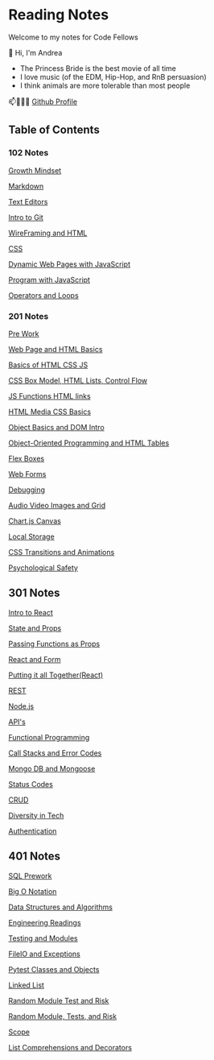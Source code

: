 # Reading Notes

Welcome to my notes for Code Fellows

👋 Hi, I'm Andrea

- The Princess Bride is the best movie of all time 
- I love music (of the EDM, Hip-Hop, and RnB persuasion)
- I think animals are more tolerable than most people

📫👩🏽‍💻 [Github Profile](https://github.com/ariley215)

## Table of Contents

### 102 Notes

[Growth Mindset](102-Notes/GrowthMidset.md)

[Markdown](102-Notes/102-Markdown.md)

[Text Editors](102-Notes/TextEditor.md)

[Intro to Git](102-Notes/GitIntro.md)

[WireFraming and HTML](102-Notes/HTML.md)

[CSS](102-Notes/CSS.md)

[Dynamic Web Pages with JavaScript](ActivateJava.md)

[Program with JavaScript](102-Notes/ProgramJava.md)

[Operators and Loops](102-Notes/OperatorsLoops.md)

### 201 Notes

[Pre Work](201-Notes/prompt-engineering.md)

[Web Page and HTML Basics](201-Notes/201-1.md)

[Basics of HTML CSS JS](201-Notes/201-2.md)

[CSS Box Model, HTML Lists, Control Flow](201-Notes/201-3.md)

[JS Functions HTML links](201-Notes/201-4.md)

[HTML Media CSS Basics](201-Notes/201-5.md)

[Object Basics and DOM Intro](201-Notes/201-6.md)

[Object-Oriented Programming and HTML Tables](201-Notes/201-7.md)

[Flex Boxes](201-Notes/201-8.md)

[Web Forms](201-Notes/201-9.md)

[Debugging](201-Notes/201-10.md)

[Audio Video Images and Grid](201-Notes/201-11.md)

[Chart.js Canvas](201-Notes/201-12.md)

[Local Storage](201-Notes/201-13.md)

[CSS Transitions and Animations](201-Notes/201-14.md)

[Psychological Safety](201-Notes/201-15.md)

## 301 Notes

[Intro to React](301-Notes/301-1.md)

[State and Props](301-Notes/301-2.md)

[Passing Functions as Props](301-Notes/301-3.md)

[React and Form](301-Notes/301-4.md)

[Putting it all Together(React)](301-Notes/301-5.md)

[REST](301-Notes/301-6.md)

[Node.js](301-Notes/301-7.md)

[API's](301-Notes/301-8.md)

[Functional Programming](301-Notes/301-9.md)

[Call Stacks and Error Codes](301-Notes/301-10.md)

[Mongo DB and Mongoose](301-Notes/301-11.md)

[Status Codes](301-Notes/301-12.md)

[CRUD](301-Notes/301-13.md)

[Diversity in Tech](301-Notes/301-14.md)

[Authentication](301-Notes/301-15.md)

## 401 Notes

[SQL Prework](401-Notes/SQL-Prework.md)

[Big O Notation](401-Notes/401-1.md)

[Data Structures and Algorithms](401-Notes/DataStructuresAndAlgorithms.md)

[Engineering Readings](401-Notes/EngineeringReadings.md)

[Testing and Modules](401-Notes/401-2.md)

[FileIO and Exceptions](401-Notes/401-3.md)

[Pytest Classes and Objects](401-Notes/401-4.md)

[Linked List](401-Notes/401-5.md)

[Random Module Test and Risk](401-Notes/401-5.md)

[Random Module, Tests, and Risk](401-Notes/401-6.md)

[Scope](401-Notes/401-7.md)

[List Comprehensions and Decorators](401-Notes/401-8.md)